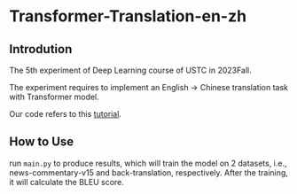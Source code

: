 # Transformer-Translation-en-zh

## Introdution

The 5th experiment of Deep Learning course of USTC in 2023Fall.

The experiment requires to implement an English -> Chinese translation task with Transformer model. 

Our code refers to this [tutorial](https://zhuanlan.zhihu.com/p/581334630).

## How to Use

run `main.py` to produce results, which will train the model on 2 datasets, i.e., news-commentary-v15 and back-translation, respectively.
After the training, it will calculate the BLEU score.
